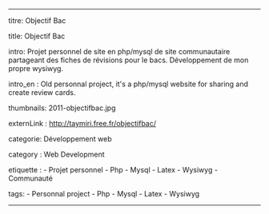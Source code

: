 ---

titre: Objectif Bac

title: Objectif Bac

intro: Projet personnel de site en php/mysql de site communautaire partageant des fiches de révisions pour le bacs. Développement de mon propre wysiwyg.

intro_en : Old personnal project, it's a php/mysql website for sharing and create review cards.

thumbnails: 2011-objectifbac.jpg

externLink : http://taymiri.free.fr/objectifbac/

categorie: Développement web 

category : Web Development

etiquette :
    - Projet personnel
    - Php
    - Mysql
    - Latex
    - Wysiwyg
    - Communauté

tags:
    - Personnal project
    - Php
    - Mysql
    - Latex
    - Wysiwyg

---